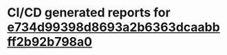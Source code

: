 # CI/CD generated reports for [e734d99398d8693a2b6363dcaabbff2b92b798a0](https://github.com/hydephp/develop/commit/e734d99398d8693a2b6363dcaabbff2b92b798a0)
